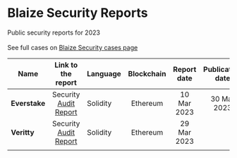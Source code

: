 # Blaize Security Reports
Public security reports for 2023<br><br>
See full cases on [Blaize Security cases page](https://github.com/Midvel/medium_code_notes)<br>

| Name      | Link to the report | Language | Blockchain | Report date | Publication date |
| --------- |:------------------:| -------- |:----------:|:-----------:|:----------------:|
| <b>Everstake</b> | Security [Audit Report](e/everstake/Everstake-audit-report-v1-[29-Mar-2023].pdf) | Solidity | Ethereum | 10 Mar 2023 | 30 Mar 2023 |
| <b>Veritty</b> | Security [Audit Report](v/veritty/Veritty-audit-report-v1-[29-Mar-2023].pdf) | Solidity | Ethereum | 29 Mar 2023 | |
|   |  |  |  |  |
